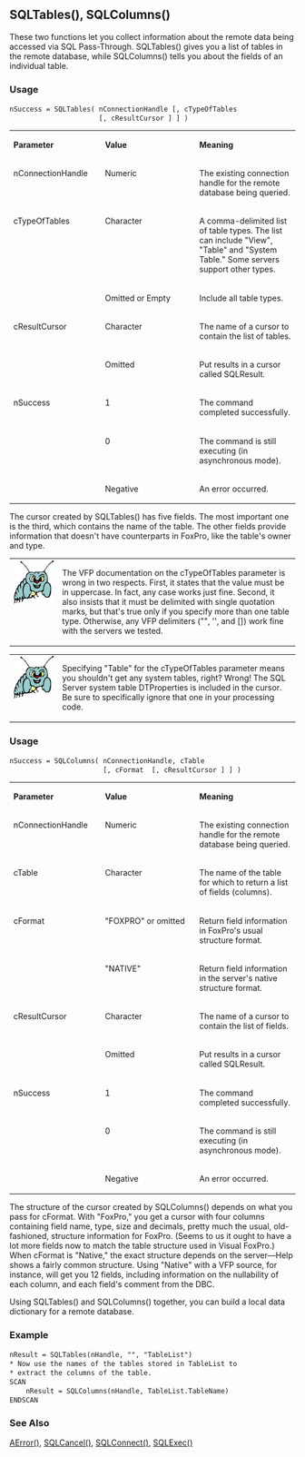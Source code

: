 ## SQLTables(), SQLColumns()

These two functions let you collect information about the remote data being accessed via SQL Pass-Through. SQLTables() gives you a list of tables in the remote database, while SQLColumns() tells you about the fields of an individual table.

### Usage

```foxpro
nSuccess = SQLTables( nConnectionHandle [, cTypeOfTables
                      [, cResultCursor ] ] )
```
<table>
<tr>
  <td width="32%" valign="top">
  <p><b>Parameter</b></p>
  </td>
  <td width="23%" valign="top">
  <p><b>Value</b></p>
  </td>
  <td width="45%" valign="top">
  <p><b>Meaning</b></p>
  </td>
 </tr>
<tr>
  <td width="32%" valign="top">
  <p>nConnectionHandle</p>
  </td>
  <td width="23%" valign="top">
  <p>Numeric</p>
  </td>
  <td width="45%" valign="top">
  <p>The existing connection handle for the remote database being queried.</p>
  </td>
 </tr>
<tr>
  <td width="32%" rowspan="2" valign="top">
  <p>cTypeOfTables</p>
  </td>
  <td width="23%" valign="top">
  <p>Character</p>
  </td>
  <td width="45%" valign="top">
  <p>A comma-delimited list of table types. The list can include &quot;View&quot;, &quot;Table&quot; and &quot;System Table.&quot; Some servers support other types. </p>
  </td>
 </tr>
<tr>
  <td width="33%" valign="top">
  <p>Omitted or Empty</p>
  </td>
  <td width="67%" valign="top">
  <p>Include all table types.</p>
  </td>
 </tr>
<tr>
  <td width="32%" rowspan="2" valign="top">
  <p>cResultCursor</p>
  </td>
  <td width="23%" valign="top">
  <p>Character</p>
  </td>
  <td width="45%" valign="top">
  <p>The name of a cursor to contain the list of tables.</p>
  </td>
 </tr>
<tr>
  <td width="33%" valign="top">
  <p>Omitted</p>
  </td>
  <td width="67%" valign="top">
  <p>Put results in a cursor called SQLResult.</p>
  </td>
 </tr>
<tr>
  <td width="32%" rowspan="3" valign="top">
  <p>nSuccess</p>
  </td>
  <td width="23%" valign="top">
  <p>1</p>
  </td>
  <td width="45%" valign="top">
  <p>The command completed successfully.</p>
  </td>
 </tr>
<tr>
  <td width="33%" valign="top">
  <p>0</p>
  </td>
  <td width="67%" valign="top">
  <p>The command is still executing (in asynchronous mode).</p>
  </td>
 </tr>
<tr>
  <td width="33%" valign="top">
  <p>Negative</p>
  </td>
  <td width="67%" valign="top">
  <p>An error occurred.</p>
  </td>
 </tr>
</table>

The cursor created by SQLTables() has five fields. The most important one is the third, which contains the name of the table. The other fields provide information that doesn't have counterparts in FoxPro, like the table's owner and type.

<table>
<tr>
  <td width="17%" valign="top">
<img width="95" height="78" src="bug.gif">
  </td>
  <td width="83%">
  <p>The VFP documentation on the cTypeOfTables parameter is wrong in two respects. First, it states that the value must be in uppercase. In fact, any case works just fine. Second, it also insists that it must be delimited with single quotation marks, but that's true only if you specify more than one table type. Otherwise, any VFP delimiters (&quot;&quot;, '', and []) work fine with the servers we tested.</p>
  </td>
 </tr>
</table>

<table>
<tr>
  <td width="17%" valign="top">
<img width="95" height="77" src="bug.gif">
  </td>
  <td width="83%">
  <p>Specifying &quot;Table&quot; for the cTypeOfTables parameter means you shouldn't get any system tables, right? Wrong! The SQL Server system table DTProperties is included in the cursor. Be sure to specifically ignore that one in your processing code.</p>
  </td>
 </tr>
</table>

### Usage

```foxpro
nSuccess = SQLColumns( nConnectionHandle, cTable
                       [, cFormat  [, cResultCursor ] ] )
```
<table>
<tr>
  <td width="32%" valign="top">
  <p><b>Parameter</b></p>
  </td>
  <td width="23%" valign="top">
  <p><b>Value</b></p>
  </td>
  <td width="45%" valign="top">
  <p><b>Meaning</b></p>
  </td>
 </tr>
<tr>
  <td width="32%" valign="top">
  <p>nConnectionHandle</p>
  </td>
  <td width="23%" valign="top">
  <p>Numeric</p>
  </td>
  <td width="45%" valign="top">
  <p>The existing connection handle for the remote database being queried.</p>
  </td>
 </tr>
<tr>
  <td width="32%" valign="top">
  <p>cTable</p>
  </td>
  <td width="23%" valign="top">
  <p>Character</p>
  </td>
  <td width="45%" valign="top">
  <p>The name of the table for which to return a list of fields (columns).</p>
  </td>
 </tr>
<tr>
  <td width="32%" rowspan="2" valign="top">
  <p>cFormat</p>
  </td>
  <td width="23%" valign="top">
  <p>&quot;FOXPRO&quot; or omitted</p>
  </td>
  <td width="45%" valign="top">
  <p>Return field information in FoxPro's usual structure format.</p>
  </td>
 </tr>
<tr>
  <td width="33%" valign="top">
  <p>&quot;NATIVE&quot;</p>
  </td>
  <td width="67%" valign="top">
  <p>Return field information in the server's native structure format.</p>
  </td>
 </tr>
<tr>
  <td width="32%" rowspan="2" valign="top">
  <p>cResultCursor</p>
  </td>
  <td width="23%" valign="top">
  <p>Character</p>
  </td>
  <td width="45%" valign="top">
  <p>The name of a cursor to contain the list of fields.</p>
  </td>
 </tr>
<tr>
  <td width="33%" valign="top">
  <p>Omitted</p>
  </td>
  <td width="67%" valign="top">
  <p>Put results in a cursor called SQLResult.</p>
  </td>
 </tr>
<tr>
  <td width="32%" rowspan="3" valign="top">
  <p>nSuccess</p>
  </td>
  <td width="23%" valign="top">
  <p>1</p>
  </td>
  <td width="45%" valign="top">
  <p>The command completed successfully.</p>
  </td>
 </tr>
<tr>
  <td width="33%" valign="top">
  <p>0</p>
  </td>
  <td width="67%" valign="top">
  <p>The command is still executing (in asynchronous mode).</p>
  </td>
 </tr>
<tr>
  <td width="33%" valign="top">
  <p>Negative</p>
  </td>
  <td width="67%" valign="top">
  <p>An error occurred.</p>
  </td>
 </tr>
</table>

The structure of the cursor created by SQLColumns() depends on what you pass for cFormat. With "FoxPro," you get a cursor with four columns containing field name, type, size and decimals, pretty much the usual, old-fashioned, structure information for FoxPro. (Seems to us it ought to have a lot more fields now to match the table structure used in Visual FoxPro.) When cFormat is "Native," the exact structure depends on the server&mdash;Help shows a fairly common structure. Using "Native" with a VFP source, for instance, will get you 12 fields, including information on the nullability of each column, and each field's comment from the DBC.

Using SQLTables() and SQLColumns() together, you can build a local data dictionary for a remote database.

### Example

```foxpro
nResult = SQLTables(nHandle, "", "TableList")
* Now use the names of the tables stored in TableList to
* extract the columns of the table.
SCAN
    nResult = SQLColumns(nHandle, TableList.TableName)
ENDSCAN
```
### See Also

[AError()](s4g285.md), [SQLCancel()](s4g403.md), [SQLConnect()](s4g400.md), [SQLExec()](s4g402.md)